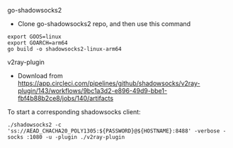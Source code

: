 go-shadowsocks2
 - Clone go-shadowsocks2 repo, and then use this command
```
export GOOS=linux
export GOARCH=arm64
go build -o shadowsocks2-linux-arm64
```

v2ray-plugin
 - Download from https://app.circleci.com/pipelines/github/shadowsocks/v2ray-plugin/143/workflows/9bc1a3d2-e896-49d9-bbe1-fbf4b88b2ce8/jobs/140/artifacts

To start a corresponding shadowsocks client:
```
./shadowsocks2 -c 'ss://AEAD_CHACHA20_POLY1305:${PASSWORD}@${HOSTNAME}:8488' -verbose -socks :1080 -u -plugin ./v2ray-plugin
```
